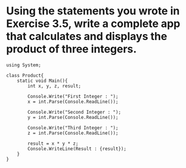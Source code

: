 # **Using the statements you wrote in Exercise 3.5, write a complete app that calculates and displays the product of three integers.**

```
using System;

class Product{
    static void Main(){
        int x, y, z, result;

        Console.Write("First Integer : ");
        x = int.Parse(Console.ReadLine());

        Console.Write("Second Integer : ");
        y = int.Parse(Console.ReadLine());

        Console.Write("Third Integer : ");
        z = int.Parse(Console.ReadLine());

        result = x * y * z;
        Console.WriteLine(Result : {result});
    }
}
```
